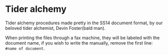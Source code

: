 # Tider alchemy
Tider alchemy procedures made pretty in the SS14 document format, by our beloved tider alchemist, Devin Foster(bald man).

When printing the files through a fax machine, they will be labeled with the document name, if you wish to write the manually, remove the first line: `#name of document`.
